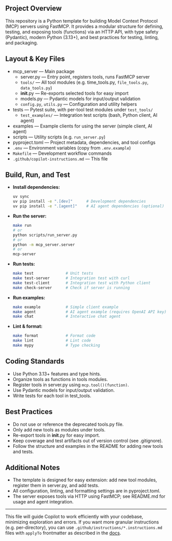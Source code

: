 ## Project Overview

This repository is a Python template for building Model Context Protocol (MCP) servers using FastMCP. It provides a modular structure for defining, testing, and exposing tools (functions) via an HTTP API, with type safety (Pydantic), modern Python (3.13+), and best practices for testing, linting, and packaging.

## Layout & Key Files

- mcp_server — Main package
  - server.py — Entry point, registers tools, runs FastMCP server
  - `tools/` — All tool modules (e.g. time_tools.py, `file_tools.py`, `data_tools.py`)
  - __init__.py — Re-exports selected tools for easy import
  - models.py — Pydantic models for input/output validation
  - `config.py`, `utils.py` — Configuration and utility helpers
- tests — Pytest suite, with per-tool test modules under `test_tools/`
  - `test_examples/` — Integration test scripts (bash, Python client, AI agent)
- examples — Example clients for using the server (simple client, AI agent)
- scripts — Utility scripts (e.g. `run_server.py`)
- pyproject.toml — Project metadata, dependencies, and tool configs
- `.env` — Environment variables (copy from `.env.example`)
- `Makefile` — Development workflow commands
- `.github/copilot-instructions.md` — This file

## Build, Run, and Test

- **Install dependencies:**  
  ```bash
  uv sync
  uv pip install -e ".[dev]"      # Development dependencies
  uv pip install -e ".[agent]"    # AI agent dependencies (optional)
  ```
- **Run the server:**  
  ```bash
  make run
  # or
  python scripts/run_server.py
  # or
  python -m mcp_server.server
  # or
  mcp-server
  ```
- **Run tests:**  
  ```bash
  make test              # Unit tests
  make test-server       # Integration test with curl
  make test-client       # Integration test with Python client
  make check-server      # Check if server is running
  ```
- **Run examples:**
  ```bash
  make example           # Simple client example
  make agent             # AI agent example (requires OpenAI API key)
  make chat              # Interactive chat agent
  ```
- **Lint & format:**  
  ```bash
  make format            # Format code
  make lint              # Lint code
  make mypy              # Type checking
  ```

## Coding Standards

- Use Python 3.13+ features and type hints.
- Organize tools as functions in tools modules.
- Register tools in server.py using `mcp.tool()(function)`.
- Use Pydantic models for input/output validation.
- Write tests for each tool in test_tools.

## Best Practices

- Do not use or reference the deprecated tools.py file.
- Only add new tools as modules under tools.
- Re-export tools in __init__.py for easy import.
- Keep coverage and test artifacts out of version control (see .gitignore).
- Follow the structure and examples in the README for adding new tools and tests.

## Additional Notes

- The template is designed for easy extension: add new tool modules, register them in server.py, and add tests.
- All configuration, linting, and formatting settings are in pyproject.toml.
- The server exposes tools via HTTP using FastMCP; see README.md for usage and agent integration.

---

This file will guide Copilot to work efficiently with your codebase, minimizing exploration and errors. If you want more granular instructions (e.g. per-directory), you can use `.github/instructions/*.instructions.md` files with `applyTo` frontmatter as described in the [docs](https://docs.github.com/en/copilot/how-tos/configure-custom-instructions/add-repository-instructions).